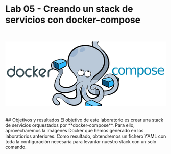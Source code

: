 # Lab 05 - Creando un stack de servicios con docker-compose
<br/>
<p align="center">
<img src="./resources/docker-compose.png">
<br/>
</p>
<br/>
## Objetivos y resultados
El objetivo de este laboratorio es crear una stack de servicios orquestados por **docker-compose**. Para ello, aprovecharemos la imágenes Docker que hemos generado en los laboratiorios anteriores. Como resultado, obtendremos un fichero YAML con toda la configuración necesaria para levantar nuestro stack con un solo comando.
<br/>
